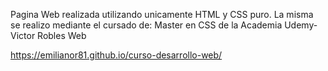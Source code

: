Pagina Web realizada utilizando unicamente HTML y CSS puro. 
La misma se realizo mediante el cursado de: Master en CSS 
de la Academia Udemy- Victor Robles Web

https://emilianor81.github.io/curso-desarrollo-web/
